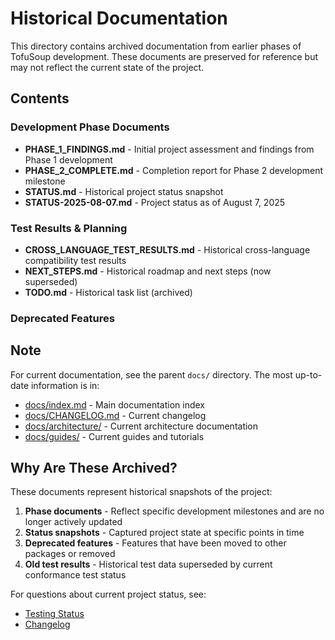 # Historical Documentation

This directory contains archived documentation from earlier phases of TofuSoup development. These documents are preserved for reference but may not reflect the current state of the project.

## Contents

### Development Phase Documents

- **PHASE_1_FINDINGS.md** - Initial project assessment and findings from Phase 1 development
- **PHASE_2_COMPLETE.md** - Completion report for Phase 2 development milestone
- **STATUS.md** - Historical project status snapshot
- **STATUS-2025-08-07.md** - Project status as of August 7, 2025

### Test Results & Planning

- **CROSS_LANGUAGE_TEST_RESULTS.md** - Historical cross-language compatibility test results
- **NEXT_STEPS.md** - Historical roadmap and next steps (now superseded)
- **TODO.md** - Historical task list (archived)

### Deprecated Features



## Note

For current documentation, see the parent `docs/` directory. The most up-to-date information is in:

- [docs/index.md](../index.md) - Main documentation index
- [docs/CHANGELOG.md](../CHANGELOG.md) - Current changelog
- [docs/architecture/](../architecture/) - Current architecture documentation
- [docs/guides/](../guides/) - Current guides and tutorials

## Why Are These Archived?

These documents represent historical snapshots of the project:

1. **Phase documents** - Reflect specific development milestones and are no longer actively updated
2. **Status snapshots** - Captured project state at specific points in time
3. **Deprecated features** - Features that have been moved to other packages or removed
4. **Old test results** - Historical test data superseded by current conformance test status

For questions about current project status, see:
- [Testing Status](../testing/conformance-test-status.md)
- [Changelog](../CHANGELOG.md)
